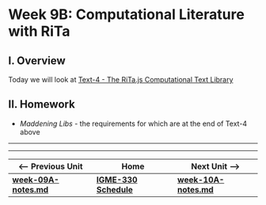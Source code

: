 # Week 9B: Computational Literature with RiTa

## I. Overview

Today we will look at [Text-4 - The RiTa.js Computational Text Library](https://github.com/tonethar/IGME-330-Master/blob/master/notes/text-4.md)

## II. Homework

- *Maddening Libs* - the requirements for which are at the end of Text-4 above


<hr><hr>

| <-- Previous Unit | Home | Next Unit -->
| --- | --- | --- 
| [**week-09A-notes.md**](week-09A-notes.md)     |  [**IGME-330 Schedule**](../schedule.md) | [**week-10A-notes.md**](week-10A-notes.md)
